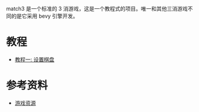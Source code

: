 match3 是一个标准的 3 消游戏，这是一个教程式的项目。唯一和其他三消游戏不同的是它采用 bevy 引擎开发。

# 教程
- [教程一: 设置棋盘](!https://taftcreates.itch.io/match-3-assets/download/eyJleHBpcmVzIjoxNzQ0MTExNDE3LCJpZCI6Mjg2MTI0fQ%3d%3d%2eASxTrW9iKYzUt1u3S0q38AIWzRU%3d)

# 参考资料

- [游戏资源](!https://taftcreates.itch.io/match-3-assets/download/eyJleHBpcmVzIjoxNzQ0MTExNDE3LCJpZCI6Mjg2MTI0fQ%3d%3d%2eASxTrW9iKYzUt1u3S0q38AIWzRU%3d)
